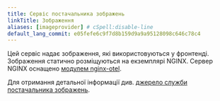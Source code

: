 ```yaml
---
title: Сервіс постачальника зображень
linkTitle: Зображення
aliases: [imageprovider] # cSpell:disable-line
default_lang_commit: e05fefe6c9f7d8b159d9a9a95128098c646c78c4
---
```


Цей сервіс надає зображення, які використовуються у фронтенді. Зображення статично розміщуються на екземплярі NGINX. Сервер NGINX оснащено [модулем nginx-otel](https://github.com/nginxinc/nginx-otel/tree/main).

Для отримання детальної інформації див. [джерело служби постачальника зображень](https://github.com/open-telemetry/opentelemetry-demo/blob/main/src/image-provider/).
